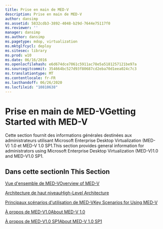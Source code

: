 ```yaml
---
title: Prise en main de MED-V
description: Prise en main de MED-V
author: dansimp
ms.assetid: 5832cdb3-3892-4048-b29d-7644e75117f0
ms.reviewer: ''
manager: dansimp
ms.author: dansimp
ms.pagetype: mdop, virtualization
ms.mktglfcycl: deploy
ms.sitesec: library
ms.prod: w10
ms.date: 06/16/2016
ms.openlocfilehash: e6d674dce7061c5911ac78e5a5181257121be97a
ms.sourcegitcommit: 354664bc527d93f80687cd2eba70d1eea024c7c3
ms.translationtype: MT
ms.contentlocale: fr-FR
ms.lasthandoff: 06/26/2020
ms.locfileid: "10810638"
---
```

# <span data-ttu-id="f38be-103">Prise en main de MED-V</span><span class="sxs-lookup"><span data-stu-id="f38be-103">Getting Started with MED-V</span></span>


<span data-ttu-id="f38be-104">Cette section fournit des informations générales destinées aux administrateurs utilisant Microsoft Enterprise Desktop Virtualization (MED-V) 1.0 et MED-V 1.0 SP1.</span><span class="sxs-lookup"><span data-stu-id="f38be-104">This section provides general information for administrators using Microsoft Enterprise Desktop Virtualization (MED-V)1.0 and MED-V1.0 SP1.</span></span>

## <span data-ttu-id="f38be-105">Dans cette section</span><span class="sxs-lookup"><span data-stu-id="f38be-105">In This Section</span></span>


<a href="" id="overview-of-med-v"></a>[<span data-ttu-id="f38be-106">Vue d'ensemble de MED-V</span><span class="sxs-lookup"><span data-stu-id="f38be-106">Overview of MED-V</span></span>](overview-of-med-v.md)  

<a href="" id="high-level-architecture"></a>[<span data-ttu-id="f38be-107">Architecture de haut niveau</span><span class="sxs-lookup"><span data-stu-id="f38be-107">High-Level Architecture</span></span>](high-level-architecturemedv.md)  

<a href="" id="key-scenarios-for-using-med-v"></a>[<span data-ttu-id="f38be-108">Principaux scénarios d'utilisation de MED-V</span><span class="sxs-lookup"><span data-stu-id="f38be-108">Key Scenarios for Using MED-V</span></span>](key-scenarios-for-using-med-v.md)  

<a href="" id="about-med-v-1-0"></a>[<span data-ttu-id="f38be-109">À propos de MED-V1.0</span><span class="sxs-lookup"><span data-stu-id="f38be-109">About MED-V 1.0</span></span>](about-med-v-10.md)  

<a href="" id="about-med-v-1-0-sp1"></a>[<span data-ttu-id="f38be-110">À propos de MED-V1.0 SP1</span><span class="sxs-lookup"><span data-stu-id="f38be-110">About MED-V 1.0 SP1</span></span>](about-med-v-10-sp1.md)  

 

 





